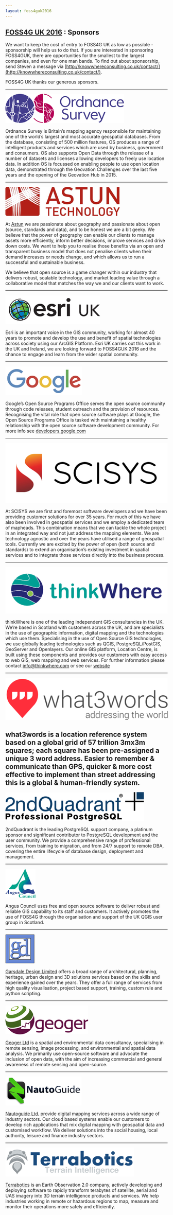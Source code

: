 ```yaml
---
layout: foss4guk2016
---
```

## [FOSS4G UK 2016](/foss4guk2016/) : Sponsors

We want to keep the cost of entry to FOSS4G UK as low as possible - sponsorship will help us to do that. If you are interested in sponsoring FOSS4GUK, there are opportunities for the smallest to the largest companies, and even for one man bands. To find out about sponsorship, send Steven a message via [http://knowwhereconsulting.co.uk/contact/](http://knowwhereconsulting.co.uk/contact/).

FOSS4G UK thanks our generous sponsors.

---
<a name="ordnancesurvey"></a>
[![alt text](images/os_logo_lge.png "Ordnance Survey")](http://www.ordnancesurvey.co.uk/) 

Ordnance Survey is Britain’s mapping agency responsible for maintaining one of the world’s largest and most accurate geospatial databases. From the database, consisting of 500 million features, OS produces a range of intelligent products and services which are used by business, government and consumers. OS also supports Open Data through the release of a number of datasets and licenses allowing developers to freely use location data. In addition OS is focussed on enabling people to use open location data, demonstrated through the Geovation Challenges over the last five years and the opening of the Geovation Hub in 2015.

---
<a name="astun"></a>
[![alt text](images/astun_lge.png "Astun")](http://www.astuntechnology.com) 

At [Astun](http://www.astuntechnology.com) we are passionate about geography and passionate about open (source, standards and data), and to be honest we are a bit geeky. We believe that the power of geography can enable our clients to manage assets more efficiently, inform better decisions, improve services and drive down costs. We want to help you to realise those benefits via an open and transparent business model that does not penalise clients when their demand increases or needs change, and which allows us to run a successful and sustainable business.

We believe that open source is a game changer within our industry that delivers robust, scalable technology, and market leading value through a collaborative model that matches the way we and our clients want to work.

---
<a name="esriuk"></a>
[![alt text](images/esri_logo.png "Esri UK")](http://www.esriuk.com) 

Esri is an important voice in the GIS community, working for almost 40 years to promote and develop the use and benefit of spatial technologies across society using our ArcGIS Platform. Esri UK carries out this work in the UK and Ireland, we are looking forward to FOSS4GUK 2016 and the chance to engage and learn from the wider spatial community.

---

<a name="google"></a>
[![alt text](images/google_small.png "Google")](http://www.google.com)

Google’s Open Source Programs Office serves the open source community through code releases, student outreach and the provision of resources. Recognising the vital role that open source software plays at Google, the Open Source Programs Office is tasked with maintaining a healthy relationship with the open source software development community. For more info see [developers.google.com](https://developers.google.com/open-source/)

---

<a name="scisys"></a>
[![alt text](images/scisys_logo.png "SCISYS")](http://gis.scisys.co.uk/)

At SCISYS we are first and foremost software developers and we have been providing customer solutions for over 35 years. For much of this we have also been involved in geospatial services and we employ a dedicated team of mapheads. This combination means that we can tackle the whole project in an integrated way and not just address the mapping elements.
We are technology agnostic and over the years have utilised a range of geospatial tools. Currently we are excited by the power of open (both source and standards) to extend an organisation’s existing investment in spatial services and to integrate those services directly into the business process.

---

<a name="thinkWhere"></a>
[![alt text](images/thinkWhere_logo.png "thinkWhere")](http://www.thinkwhere.com)

thinkWhere is one of the leading independent GIS consultancies in the UK. We’re based in Scotland with customers across the UK, and are specialists in the use of geographic information, digital mapping and the technologies which use them. Specialising in the use of Open Source GIS technologies, we use globally leading technologies such as QGIS, PostgreSQL/PostGIS, GeoServer and Openlayers. Our online GIS platform, Location Centre, is built using these components and provides our customers with easy access to web GIS, web mapping and web services. For further information please contact info@thinkwhere.com or see our [website](http://www.thinkwhere.com)

---

<a name="what3words"></a>
[![alt text](images/what3words_logo.png "what3words")](http://www.what3words.com)

what3words is a location reference system based on a global grid of 57 trillion 3mx3m squares; each square has been pre-assigned a unique 3 word address.
Easier to remember & communicate than GPS, quicker & more cost effective to implement than street addressing this is a global & human-friendly system.
--

<a name="2ndQuadrant"></a>
[![alt text](images/2ndq_logo_lg.png "2ndQuadrant")](http://2ndquadrant.com/en/)

2ndQuadrant is the leading PostgreSQL support company, a platinum sponsor and significant contributor to PostgreSQL development and the user community.  We provide a comprehensive range of professional services, from training to migration, and from 24/7 support to remote DBA, covering the entire lifecycle of database design, deployment and management.

---
<a name="anguscouncil"></a>
[![alt text](images/angus_council_logo.png "Angus Council")](http://www.angus.gov.uk/)

Angus Council uses free and open source software to deliver robust and reliable GIS capability to its staff and customers. It actively promotes the use of FOSS4G through the organisation and support of the UK QGIS user group in Scotland.

---

<a name="garsdaledesign"></a>
[![alt text](images/garsdale_small.jpg "Garsdale Design")](http://www.garsdaledesign.co.uk)

[Garsdale Design Limited](http://www.garsdaledesign.co.uk/) offers a broad range of architectural, planning, heritage, urban design and 3D solutions services based on the skills and experience gained over the years.
They offer a full range of services from high quality visualisation, project based support, training, custom rule and python scripting. 

---

<a name="geoger"></a>
[![alt text](images/geoger_web.png "Geoger")](https://geoger.co.uk/)

[Geoger Ltd](https://geoger.co.uk/) is a spatial and environmental data consultancy, specialising in remote sensing, image processing, and environmental and spatial data analysis. We primarily use open-source software and advocate the inclusion of open data, with the aim of increasing commercial and general awareness of remote sensing and open-source.

---

<a name="nautoguide"></a>
[![alt text](images/nautoguide-logo.png "NautoGuide")](https://www.nautoguide.com/)

[Nautoguide Ltd.](http://www.nautoguide.com/) provide digital mapping services across a wide range of industry sectors. Our cloud based systems enable our customers to develop rich applications that mix digital mapping with geospatial data and customised workflow. We deliver solutions into the social housing, local authority, leisure and finance industry sectors. 

---

<a name="terrabotics"></a>
[![alt text](images/Terabotics_Logo_LARGE.png "Terrabotics")](http://www.terrabotics.co/)

[Terrabotics](http://www.terrabotics.co/) is an Earth Observation 2.0 company, actively developing and deploying software to rapidly transform terabytes of satellite, aerial and UAS imagery into 3D terrain intelligence products and services. We help industries working in remote or hazardous regions to map, measure and monitor their operations more safely and efficiently.


